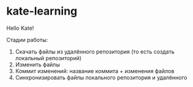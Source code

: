 # kate-learning

Hello Kate!

Стадии работы:

1. Скачать файлы из удалённого репозитория (то есть создать локальный репозиторий)
2. Изменить файлы
3. Коммит изменений: название коммита + изменения файлов
4. Синхронизировать файлы локального репозитория и удалённого
